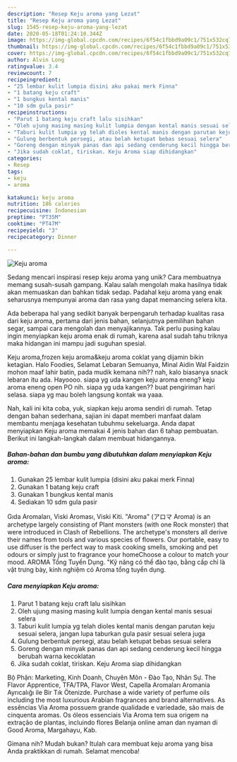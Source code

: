 ```yaml
---
description: "Resep Keju aroma yang Lezat"
title: "Resep Keju aroma yang Lezat"
slug: 1545-resep-keju-aroma-yang-lezat
date: 2020-05-18T01:24:10.344Z
image: https://img-global.cpcdn.com/recipes/6f54c1fbbd9a09c1/751x532cq70/keju-aroma-foto-resep-utama.jpg
thumbnail: https://img-global.cpcdn.com/recipes/6f54c1fbbd9a09c1/751x532cq70/keju-aroma-foto-resep-utama.jpg
cover: https://img-global.cpcdn.com/recipes/6f54c1fbbd9a09c1/751x532cq70/keju-aroma-foto-resep-utama.jpg
author: Alvin Long
ratingvalue: 3.4
reviewcount: 7
recipeingredient:
- "25 lembar kulit lumpia disini aku pakai merk Finna"
- "1 batang keju craft"
- "1 bungkus kental manis"
- "10 sdm gula pasir"
recipeinstructions:
- "Parut 1 batang keju craft lalu sisihkan"
- "Oleh ujung masing masing kulit lumpia dengan kental manis sesuai selera"
- "Taburi kulit lumpia yg telah dioles kental manis dengan parutan keju sesuai selera, jangan lupa taburkan gula pasir sesuai selera juga"
- "Gulung berbentuk persegi, atau belah ketupat bebas sesuai selera"
- "Goreng dengan minyak panas dan api sedang cenderung kecil hingga berubah warna kecoklatan"
- "Jika sudah coklat, tiriskan. Keju Aroma siap dihidangkan"
categories:
- Resep
tags:
- keju
- aroma

katakunci: keju aroma 
nutrition: 186 calories
recipecuisine: Indonesian
preptime: "PT35M"
cooktime: "PT47M"
recipeyield: "3"
recipecategory: Dinner

---
```



![Keju aroma](https://img-global.cpcdn.com/recipes/6f54c1fbbd9a09c1/751x532cq70/keju-aroma-foto-resep-utama.jpg)

Sedang mencari inspirasi resep keju aroma yang unik? Cara membuatnya memang susah-susah gampang. Kalau salah mengolah maka hasilnya tidak akan memuaskan dan bahkan tidak sedap. Padahal keju aroma yang enak seharusnya mempunyai aroma dan rasa yang dapat memancing selera kita.

Ada beberapa hal yang sedikit banyak berpengaruh terhadap kualitas rasa dari keju aroma, pertama dari jenis bahan, selanjutnya pemilihan bahan segar, sampai cara mengolah dan menyajikannya. Tak perlu pusing kalau ingin menyiapkan keju aroma enak di rumah, karena asal sudah tahu triknya maka hidangan ini mampu jadi suguhan spesial.

Keju aroma,frozen keju aroma&amp;keju aroma coklat yang dijamin bikin ketagian. Halo Foodies, Selamat Lebaran Semuanya, Minal Aidin Wal Faidzin mohon maaf lahir batin, pada mudik kemana nih?? nah, kalo biasanya snack lebaran itu ada. Hayoooo. siapa yg uda kangen keju aroma eneng? keju aroma eneng open PO nih. siapa yg uda kangen?? buat pengiriman hari selasa. siapa yg mau boleh langsung kontak wa yaaa.


Nah, kali ini kita coba, yuk, siapkan keju aroma sendiri di rumah. Tetap dengan bahan sederhana, sajian ini dapat memberi manfaat dalam membantu menjaga kesehatan tubuhmu sekeluarga. Anda dapat menyiapkan Keju aroma memakai 4 jenis bahan dan 6 tahap pembuatan. Berikut ini langkah-langkah dalam membuat hidangannya.

<!--inarticleads1-->

##### Bahan-bahan dan bumbu yang dibutuhkan dalam menyiapkan Keju aroma:

1. Gunakan 25 lembar kulit lumpia (disini aku pakai merk Finna)
1. Gunakan 1 batang keju craft
1. Gunakan 1 bungkus kental manis
1. Sediakan 10 sdm gula pasir


Gıda Aromaları, Viski Aroması, Viski Kiti. &#34;Aroma&#34; (アロマ Aroma) is an archetype largely consisting of Plant monsters (with one Rock monster) that were introduced in Clash of Rebellions. The archetype&#39;s monsters all derive their names from tools and various species of flowers. Our portable, easy to use diffuser is the perfect way to mask cooking smells, smoking and pet odours or simply just to fragrance your homeChoose a colour to match your mood. AROMA Tổng Tuyển Dụng. &#34;Kỹ năng có thể đào tạo, bằng cấp chỉ là vật trưng bày, kinh nghiệm có Aroma tổng tuyển dụng. 

<!--inarticleads2-->

##### Cara menyiapkan Keju aroma:

1. Parut 1 batang keju craft lalu sisihkan
1. Oleh ujung masing masing kulit lumpia dengan kental manis sesuai selera
1. Taburi kulit lumpia yg telah dioles kental manis dengan parutan keju sesuai selera, jangan lupa taburkan gula pasir sesuai selera juga
1. Gulung berbentuk persegi, atau belah ketupat bebas sesuai selera
1. Goreng dengan minyak panas dan api sedang cenderung kecil hingga berubah warna kecoklatan
1. Jika sudah coklat, tiriskan. Keju Aroma siap dihidangkan


Bộ Phận: Marketing, Kinh Doanh, Chuyên Môn - Đào Tạo, Nhân Sự. The Flavor Apprentice, TFA/TPA, Flavor West, Capella Aromaları Aromania Ayrıcalığı ile Bir Tık Ötenizde. Purchase a wide variety of perfume oils including the most luxurious Arabian fragrances and brand alternatives. As essências Via Aroma possuem grande qualidade e variedade, são mais de cinquenta aromas. Os óleos essenciais Via Aroma tem sua origem na extração de plantas, incluindo flores Belanja online aman dan nyaman di Good Aroma, Margahayu, Kab. 

Gimana nih? Mudah bukan? Itulah cara membuat keju aroma yang bisa Anda praktikkan di rumah. Selamat mencoba!
